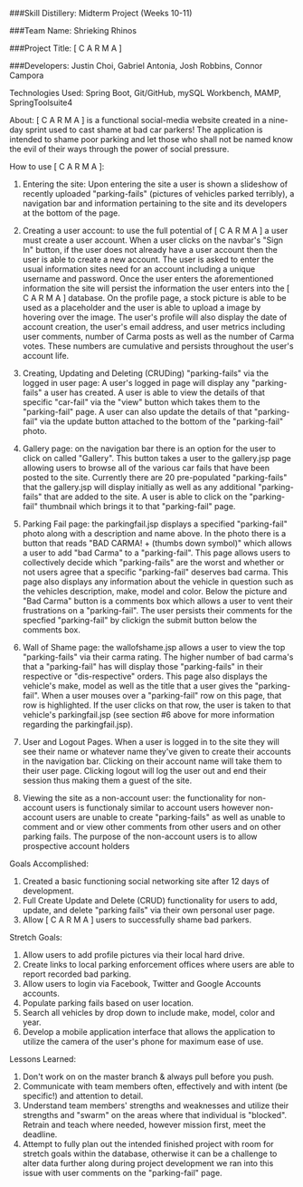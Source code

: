 ###Skill Distillery: Midterm Project (Weeks 10-11) 

###Team Name: Shrieking Rhinos

###Project Title: [ C A R M A ]

###Developers: Justin Choi, Gabriel Antonia, Josh Robbins, Connor Campora

Technologies Used: Spring Boot, Git/GitHub, mySQL Workbench, MAMP, SpringToolsuite4

About: [ C A R M A ] is a functional social-media website created in a nine-day sprint used to cast shame at bad car parkers! The application is intended to shame poor parking and let those who shall not be named know the evil of their ways through the power of social pressure.

How to use [ C A R M A ]: 

1. Entering the site: Upon entering the site a user is shown a slideshow of recently uploaded "parking-fails" (pictures of vehicles parked terribly), a navigation bar and information pertaining to the site and its developers at the bottom of the page. 

2. Creating a user account: to use the full potential of [ C A R M A ] a user must create a user account. When a user clicks on the navbar's "Sign In" button, if the user does not already have a user account then the user is able to create a new account. The user is asked to enter the usual information sites need for an account including a unique username and password. Once the user enters the aforementioned information the site will persist the information the user enters into the [ C A R M A ] database. On the profile page, a stock picture is able to be used as a placeholder and the user is able to upload a image by hovering over the image. The user's profile will also display the date of account creation, the user's email address, and user metrics including user comments, number of Carma posts as well as the number of Carma votes. These numbers are cumulative and persists throughout the user's account life.

4. Creating, Updating and Deleting (CRUDing) "parking-fails" via the logged in user page: A user's logged in page will display any "parking-fails" a user has created. A user is able to view the details of that specific "car-fail" via the "view" button which takes them to the "parking-fail" page. A user can also update the details of that "parking-fail" via the update button attached to the bottom of the "parking-fail" photo.

5. Gallery page: on the navigation bar there is an option for the user to click on called "Gallery". This button takes a user to the gallery.jsp page allowing users to browse all of the various car fails that have been posted to the site. Currently there are 20 pre-populated "parking-fails" that the gallery.jsp will display initially as well as any additional "parking-fails" that are added to the site. A user is able to click on the "parking-fail" thumbnail which brings it to that "parking-fail" page.

6. Parking Fail page: the parkingfail.jsp displays a specified "parking-fail" photo along with a description and name above. In the photo there is a button that reads "BAD CARMA! + (thumbs down symbol)" which allows a user to add "bad Carma" to a "parking-fail". This page allows users to collectively decide which "parking-fails" are the worst and whether or not users agree that a specific "parking-fail" deserves bad carma. This page also displays any information about the vehicle in question such as the vehicles description, make, model and color. Below the picture and "Bad Carma" button is a comments box which allows a user to vent their frustrations on a "parking-fail". The user persists their comments for the specfied "parking-fail" by clickign the submit button below the comments box.

7. Wall of Shame page: the wallofshame.jsp allows a user to view the top "parking-fails" via their carma rating. The higher number of bad carma's that a "parking-fail" has will display those "parking-fails" in their respective or "dis-respective" orders. This page also displays the vehicle's make, model as well as the title that a user gives the "parking-fail". When a user mouses over a "parking-fail" row on this page, that row is highlighted. If the user clicks on that row, the user is taken to that vehicle's parkingfail.jsp (see section #6 above for more information regarding the parkingfail.jsp).

8. User and Logout Pages. When a user is logged in to the site they will see their name or whatever name they've given to create their accounts in the navigation bar. Clicking on their account name will take them to their user page. Clicking logout will log the user out and end their session thus making them a guest of the site.

9. Viewing the site as a non-account user: the functionality for non-account users is functionaly similar to account users however non-account users are unable to create "parking-fails" as well as unable to comment and or view other comments from other users and on other parking fails. The purpose of the non-account users is to allow prospective account holders 

Goals Accomplished:
1. Created a basic functioning social networking site after 12 days of development.
2. Full Create Update and Delete (CRUD) functionality for users to add, update, and delete "parking fails" via their own personal user page.
3. Allow [ C A R M A ] users to successfully shame bad parkers.

Stretch Goals:
1. Allow users to add profile pictures via their local hard drive.
2. Create links to local parking enforcement offices where users are able to report recorded bad parking.
3. Allow users to login via Facebook, Twitter and Google Accounts accounts.
4. Populate parking fails based on user location.
5. Search all vehicles by drop down to include make, model, color and year.
6. Develop a mobile application interface that allows the application to utilize the camera of the user's phone for maximum  ease of use.

Lessons Learned:
1. Don't work on on the master branch & always pull before you push.
2. Communicate with team members often, effectively and with intent (be specific!) and attention to detail.
3. Understand team members' strengths and weaknesses and utilize their strengths and "swarm" on the areas where that individual is "blocked". Retrain and teach where needed, however mission first, meet the deadline.
4. Attempt to fully plan out the intended finished project with room for stretch goals within the database, otherwise it can be a challenge to alter data further along during project development we ran into this issue with user comments on the "parking-fail" page.
